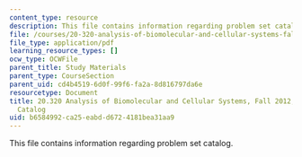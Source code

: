 ```yaml
---
content_type: resource
description: This file contains information regarding problem set catalog.
file: /courses/20-320-analysis-of-biomolecular-and-cellular-systems-fall-2012/b6584992ca25eabdd6724181bea31aa9_MIT20_320F12_PSET_Catalog.pdf
file_type: application/pdf
learning_resource_types: []
ocw_type: OCWFile
parent_title: Study Materials
parent_type: CourseSection
parent_uid: cd4b4519-6d0f-99f6-fa2a-8d816797da6e
resourcetype: Document
title: 20.320 Analysis of Biomolecular and Cellular Systems, Fall 2012, Practice Problem
  Catalog
uid: b6584992-ca25-eabd-d672-4181bea31aa9
---
```

This file contains information regarding problem set catalog.

